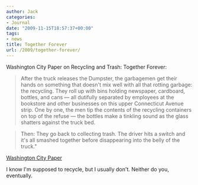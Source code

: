```yaml
---
author: Jack
categories:
- Journal
date: "2009-11-15T18:57:37+00:00"
tags:
- news
title: Together Forever
url: /2009/together-forever/
---
```


Washington City Paper on Recycling and Trash: Together Forever:

> After the truck releases the Dumpster, the garbagemen get their hands on something that doesn't mix well with all that rotting garbage: the recycling. They roll up with bins holding newspaper, cardboard, bottles, and cans &#8212; all dutifully separated by employees at the bookstore and other businesses on this upper Connecticut Avenue strip. One by one, the men tip the contents of the recycling containers on top of the refuse &#8212; the bottles make a tinkling sound as the glass shatters against the truck bed.

> Then: They go back to collecting trash. The driver hits a switch and it's all smashed together before disappearing into the belly of the truck."

[Washington City Paper][1]

I know I'm supposed to recycle, but I usually don't. Neither do you, eventually.

 [1]: http://www.washingtoncitypaper.com/printerpage.php?id=38060

